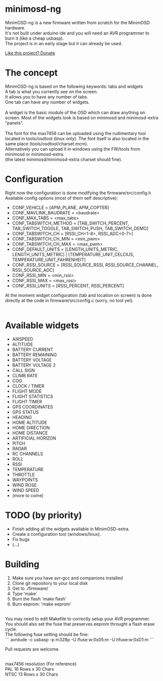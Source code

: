 minimosd-ng
===========

MinimOSD-ng is a new firmware written from scratch for the MinimOSD hardware.<br>
It's not built under arduino ide and you will need an AVR programmer to burn it (like a cheap usbasp).<br>
The project is in an early stage but it can already be used.<br>

[Like this project? Donate](https://www.paypal.com/cgi-bin/webscr?cmd=_s-xclick&hosted_button_id=5SMU6YE5XG6JG)

The concept
===========

MinimOSD-ng is based on the following keywords: tabs and widgets<br>
A tab is what you currently see on the screen.<br>
It allows you to have any number of tabs.<br>
One tab can have any number of widgets.<br>
<br>
A widget is the basic module of the OSD which can draw anything on screen. Most of the widgets look is based on minimosd and minimosd-extra "panels".
<br>
<br>
The font for the max7456 can be uploaded using the rudimentary tool located in tools/osdtool (linux only). The font itself is also located in the same place (tools/osdtool/charset.mcm).<br>
Alternatively you can upload it in windows using the FW/tools from minimosd or minimosd-extra.<br>
(the latest minimosd/minimosd-extra charset should fine).


Configuration
=============

Right now the configuration is done modifying the firmware/src/config.h
Available config options (most of them self descriptive):
* CONF_VEHICLE = [APM_PLANE, APM_COPTER]
* CONF_MAVLINK_BAUDRATE = \<baudrate\>
* CONF_MAX_TABS = \<max_tabs\>
* CONF_TABSWITCH_METHOD = [TAB_SWITCH_PERCENT, TAB_SWITCH_TOGGLE, TAB_SWITCH_PUSH, TAB_SWITCH_DEMO]
* CONF_TABSWITCH_CH = [RSSI_CH\<1-8\>, RSSI_ADC\<0-7\>]
* CONF_TABSWITCH_CH_MIN = \<min_pwm\>
* CONF_TABSWITCH_CH_MAX = \<max_pwm\>
* CONF_DEFAULT_UNITS = [LENGTH_UNITS_METRIC, LENGTH_UNITS_METRIC] | [TEMPERATURE_UNIT_CELCIUS, TEMPERATURE_UNIT_FAHRENHEIT]
* CONF_RSSI_SOURCE = [RSSI_SOURCE_RSSI, RSSI_SOURCE_CHANNEL, RSSI_SOURCE_ADC]
* CONF_RSSI_MIN = \<min_rssi\>
* CONF_RSSI_MAX = \<max_rssi\>
* CONF_RSSI_UNITS = [RSSI_PERCENT, RSSI_PERCENT]


At the moment widget configuration (tab and location on screen) is done directly at the code in firmware/src/config.c (sorry, no tool yet).<br>
<br>

Available widgets
=================

* AIRSPEED
* ALTITUDE
* BATTERY CURRENT
* BATTERY REMAINING
* BATTERY VOLTAGE
* BATTERY VOLTAGE 2
* CALL SIGN
* CLIMB RATE
* COG
* CLOCK / TIMER
* FLIGHT MODE
* FLIGHT STATISTICS
* FLIGHT TIMER
* GPS COORDINATES
* GPS STATUS
* HEADING
* HOME ALTITUDE
* HOME DIRECTION
* HOME DISTANCE
* ARTIFICIAL HORIZON
* PITCH
* RADAR
* RC CHANNELS
* ROLL
* RSSI
* TEMPERATURE
* THROTTLE
* WAYPOINTS
* WIND ROSE
* WIND SPEED
* (more to come)


TODO (by priority)
==================

* Finish adding all the widgets available in MinimOSD-extra.
* Create a configuration tool (windows/linux).
* Fix bugs
* (...)


Building
========

1) Make sure you have avr-gcc and companions installed<br>
2) Clone git repository to your local disk<br>
3) Get to ./firmware/<br>
4) Type 'make'<br>
5) Burn the flash 'make flash'<br>
6) Burn eeprom: 'make eeprom'<br>
<br>
You may need to edit Makefile to correctly setup your AVR programmer.<br>
You should also set the fuse that preserves eeprom throught a flash erase cycle.<br>
The following fuse setting should be fine:<br>
```
avrdude -c usbasp -p m328p -U lfuse:w:0x05:m 	-U hfuse:w:0xD1:m
```

Pull requests are welcome.

<br>
max7456 resolution (For reference)<br>
PAL   16 Rows x 30 Chars<br>
NTSC  13 Rows x 30 Chars<br>
<br>
<br>
